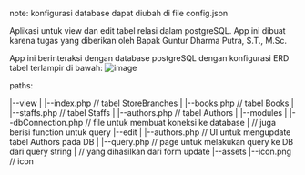 note: konfigurasi database dapat diubah di file config.json

Aplikasi untuk view dan edit tabel relasi dalam postgreSQL. App ini dibuat karena
tugas yang diberikan oleh Bapak Guntur Dharma Putra, S.T., M.Sc.

App ini berinteraksi dengan database postgreSQL dengan konfigurasi ERD tabel terlampir di bawah:
![image](https://github.com/Adhisetama/TugasPostgreSQL_TekBasDat/assets/84426406/07d0f349-ac22-4468-a6f7-eecb3732d297)

paths:

|--view
|   |--index.php    // tabel StoreBranches
|   |--books.php    // tabel Books
|   |--staffs.php   // tabel Staffs
|   |--authors.php  // tabel Authors
|
|--modules
|   |--dbConnection.php // file untuk membuat koneksi ke database
|                       // juga berisi function untuk query
|--edit
|   |--authors.php  // UI untuk mengupdate tabel Authors pada DB
|   |--query.php    // page untuk melakukan query ke DB dari query string
|                   // yang dihasilkan dari form update
|--assets
    |--icon.png     // icon
